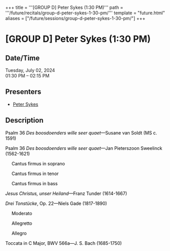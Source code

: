 +++
title = '''[GROUP D] Peter Sykes (1:30 PM)'''
path = '''/future/recitals/group-d-peter-sykes-1-30-pm/'''
template = "future.html"
aliases = ["/future/sessions/group-d-peter-sykes-1-30-pm/"]
+++

<h1>[GROUP D] Peter Sykes (1:30 PM)</h1>

<h2>Date/Time</h2>
<p>Tuesday, July 02, 2024<br>
01:30 PM – 02:15 PM</p>
<h2>Presenters</h2>
<ul>
<li><a href="/future/performers/peter-sykes/">Peter Sykes</a></li>
</ul>
<h2>Description</h2>

<div class="ag87-crtemvc-hsbk"><div class="css-vsf5of"><p style="text-align:left;" class="carina-rte-public-DraftStyleDefault-block"><span style="color: black;">Psalm 36</span> <span style="color: black;"><span style="font-style: italic;">Des boosdoenders wille seer quaet</span>—Susane van Soldt (MS c. 1591)</span></p><p style="text-align:left;" class="carina-rte-public-DraftStyleDefault-block"><span style="color: black;">Psalm 36</span> <span style="color: black;"><span style="font-style: italic;">Des boosdoenders wille seer quaet</span>—Jan Pieterszoon Sweelinck (1562-1621)</span></p><p style="text-align:left;" class="carina-rte-public-DraftStyleDefault-block"><span style="color: black;">&nbsp; &nbsp; &nbsp;Cantus firmus in soprano</span></p><p style="text-align:left;" class="carina-rte-public-DraftStyleDefault-block"><span style="color: black;">&nbsp; &nbsp; &nbsp;Cantus firmus in tenor</span></p><p style="text-align:left;" class="carina-rte-public-DraftStyleDefault-block"><span style="color: black;">&nbsp; &nbsp; &nbsp;Cantus firmus in bass</span></p><p style="text-align:left;" class="carina-rte-public-DraftStyleDefault-block"><span style="color: black;"><span style="font-style: italic;">Jesus Christus, unser Heiland</span>—Franz Tunder (1614-1667)</span></p><p style="text-align:left;" class="carina-rte-public-DraftStyleDefault-block"><span style="color: black;"><span style="font-style: italic;">Drei Tonstücke</span>, Op. 22—Niels Gade (1817-1890)</span></p><p style="text-align:left;" class="carina-rte-public-DraftStyleDefault-block"><span style="color: black;">&nbsp; &nbsp; &nbsp;Moderato</span></p><p style="text-align:left;" class="carina-rte-public-DraftStyleDefault-block"><span style="color: black;">&nbsp; &nbsp; &nbsp;Allegretto</span></p><p style="text-align:left;" class="carina-rte-public-DraftStyleDefault-block"><span style="color: black;">&nbsp; &nbsp; &nbsp;Allegro</span></p><p style="text-align:left;" class="carina-rte-public-DraftStyleDefault-block"><span style="color: black;">Toccata in C Major, BWV 566a—J. S. Bach (1685-1750)</span></p></div></div>


